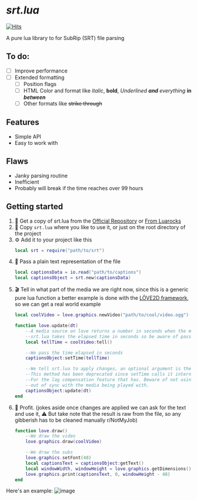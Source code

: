 # *srt.lua*
[![Hits](https://hits.seeyoufarm.com/api/count/incr/badge.svg?url=https%3A%2F%2Fgithub.com%2Falejandro-alzate%2Fsrt-lua&count_bg=%2379C83D&title_bg=%23292929&icon=&icon_color=%23E7E7E7&title=Visits&edge_flat=false)](https://hits.seeyoufarm.com)

A pure lua library to for SubRip (SRT) file parsing

## To do:
- [ ] Improve performance
- [ ] Extended formatting
	- [ ] Position flags
	- [ ] HTML Color and format like *italic*, **bold**, _Underlined_ ***and*** *everything* **in** ***between***
	- [ ] Other formats like ~~strike through~~

## Features
- Simple API
- Easy to work with

## Flaws
- Janky parsing routine
- Inefficient
- Probably will break if the time reaches over 99 hours

## Getting started
1. 📡 Get a copy of srt.lua from the [Official Repository](https://github.com/alejandro-alzate/srt-lua) or [From Luarocks](https://luarocks.org/modules/alejandro-alzate/srt)
2. 💾 Copy `srt.lua` where you like to use it, or just on the root directory of the project
3. ⚙ Add it to your project like this
	```lua
	local srt = require("path/to/srt")
	```
4. 📃 Pass a plain text representation of the file
	```lua
	local captionsData = io.read("path/to/captions")
	local captionsObject = srt.new(captionsData)
	```
5. 🎬 Tell in what part of the media we are right now, since this is a generic pure lua function a better example is done with the [LÖVE2D framework](love2d.org), so we can get a real world example
	```lua
	local coolVideo = love.graphics.newVideo("path/to/cool/video.ogg")

	function love.update(dt)
		--A media source on love returns a number in seconds when the method :tell() is called
		--srt.lua takes the elapsed time in seconds so be aware of passing seconds as an integer
		local tellTime = coolVideo:tell()

		--We pass the time elapsed in seconds
		captionsObject:setTime(tellTime)

		--We tell srt.lua to apply changes, an optional argument is the delta so we account the lag
		--This method has been deprecated since setTime calls it internally but has not been removed
		--For the lag compensation feature that has. Beware of not using it alone since you could get
		--out of sync with the media being played with.
		captionsObject:update(dt)
	end
	```
6. 💎 Profit.
	(jokes aside once changes are applied we can ask for the text and use it,
	⚠ But take note that the result is raw from the file,
	so any gibberish has to be cleaned manually r/NotMyJob)
	```lua
	function love.draw()
		--We draw the video
		love.graphics.draw(coolVideo)

		--We draw the subs
		love.graphics.setFont(48)
		local captionsText = captionsObject:getText()
		local windowWidth, windowHeight = love.graphics.getDimensions()
		love.graphics.print(captionsText, 0, windowHeight - 48)
	end

	```

Here's an example:
 	![image](https://github.com/alejandro-alzate/srt-lua/assets/57909935/6f5318d8-b724-4e70-998a-e6330f870f5d)
